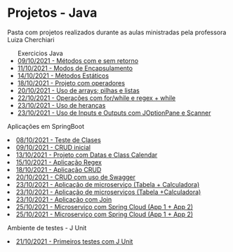 <h1> Projetos - Java </h1>

<head> Pasta com projetos realizados durante as aulas ministradas pela professora Luiza Cherchiari</head>

<body>
   <ul> Exercicios Java
      <li><a href="./03 - Methods">09/10/2021 - Métodos com e sem retorno</a></li>
      <li><a href="./04 - Encapsulamento -AcessosPrivadosEPublicos">11/10/2021 - Modos de Encapsulamento</a></li>
      <li><a href="./06 - Methods_Statics">14/10/2021 - Métodos Estáticos</a></li>
      <li><a href="./09 - Java_operadores">18/10/2021 - Projeto com operadores</a></li>
      <li><a href="./10 - Op_Arrays">20/10/2021 - Uso de arrays; pilhas e listas</a></li>
      <li><a href="./12 - Operation_For">22/10/2021 - Operações com for/while e regex + while</a></li>
      <li><a href="./13 - Sobrescrita">23/10/2021 - Uso de heranças</a></li>
      <li><a href="./14 - InputOutput">23/10/2021 - Uso de Inputs e Outputs com JOptionPane e Scanner</a></li>
   </ul> 
   
   <p> Aplicações em SpringBoot
      <li><a href="./02- AppClasses">08/10/2021 - Teste de Clases</a></li>
      <li><a href="./02 - AppCrud">09/10/2021 - CRUD inicial</a></li>
      <li><a href="./05 - App.Spring.Datas">13/10/2021 - Projeto com Datas e Class Calendar</a></li>
      <li><a href="./07 - Aplicacao - Regex">15/10/2021 - Aplicação Regex</a></li>
      <li><a href="./08 - Crud">18/10/2021 - Aplicação CRUD</a></li>
      <li><a href="./10 - crud-service">20/10/2021 - CRUD com uso de Swagger</a></li>
      <li><a href="./15-micro_tabela">23/10/2021 - Aplicação de microserviço (Tabela + Calculadora)</a></li>
      <li><a href="./15-micro_calculadora">23/10/2021 - Aplicação de microserviços (Tabela +Calculadora)</a></li>
      <li><a href="./16-join">23/10/2021 - Aplicação com Join</a></li>
      <li><a href="./17-app1-microservices">25/10/2021 - Microserviço com Spring Cloud (App 1 + App 2)</a></li>
      <li><a href="./17-app2-microservices">25/10/2021 - Microserviço com Spring Cloud (App 1 + App 2)</a></li>
   </p>
   

   <p> Ambiente de testes - J Unit
      <li><a href ="./Project_JUnit">21/10/2021 - Primeiros testes com J Unit</a></li>
   </p>
</body>


